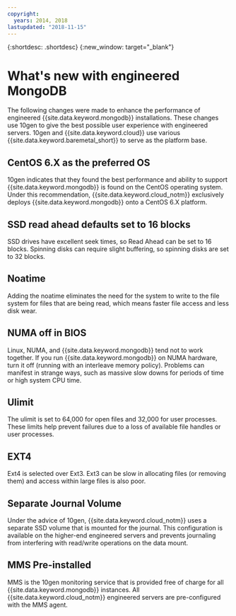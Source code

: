 ```yaml
---
copyright:
  years: 2014, 2018
lastupdated: "2018-11-15"
---
```


{:shortdesc: .shortdesc}
{:new_window: target="_blank"}

# What's new with engineered MongoDB

The following changes were made to enhance the performance of engineered {{site.data.keyword.mongodb}} installations. These changes use 10gen to give the best possible user experience with engineered servers. 10gen and {{site.data.keyword.cloud}} use various {{site.data.keyword.baremetal_short}} to serve as the platform base. <!--{{site.data.keyword.baremetal_short}} provide a consistent high performance set of available resources that cannot be matched in shared resource, multi-tenant platforms.-->  

## CentOS 6.X as the preferred OS

10gen indicates that they found the best performance and ability to support {{site.data.keyword.mongodb}} is found on the CentOS operating system. Under this recommendation, {{site.data.keyword.cloud_notm}} exclusively deploys {{site.data.keyword.mongodb}} onto a CentOS 6.X platform.

## SSD read ahead defaults set to 16 blocks

SSD drives have excellent seek times, so Read Ahead can be set to 16 blocks. Spinning disks can require slight buffering, so spinning disks are set to 32 blocks.

## Noatime

Adding the noatime eliminates the need for the system to write to the file system for files that are being read, which means faster file access and less disk wear.

## NUMA off in BIOS

Linux, NUMA, and {{site.data.keyword.mongodb}} tend not to work together. If you run {{site.data.keyword.mongodb}} on NUMA hardware, turn it off (running with an interleave memory policy). Problems can manifest in strange ways, such as massive slow downs for periods of time or high system CPU time.

## Ulimit

The ulimit is set to 64,000 for open files and 32,000 for user processes. These limits help prevent failures due to a loss of available file handles or user processes.

## EXT4

Ext4 is selected over Ext3. Ext3 can be slow in allocating files (or removing them) and access within large files is also poor.

## Separate Journal Volume
Under the advice of 10gen, {{site.data.keyword.cloud_notm}} uses a separate SSD volume that is mounted for the journal. This configuration is available on the higher-end engineered servers and prevents journaling from interfering with read/write operations on the data mount.

## MMS Pre-installed

MMS is the 10gen monitoring service that is provided free of charge for all {{site.data.keyword.mongodb}} instances. All {{site.data.keyword.cloud_notm}} engineered servers are pre-configured with the MMS agent.

